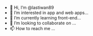 - 👋 Hi, I’m @lastiwan89
- 👀 I’m interested in app and web apps...
- 🌱 I’m currently learning front-end...
- 💞️ I’m looking to collaborate on ...
- 📫 How to reach me ...

<!---
lastiwan89/lastiwan89 is a ✨ special ✨ repository because its `README.md` (this file) appears on your GitHub profile.
You can click the Preview link to take a look at your changes.
--->
